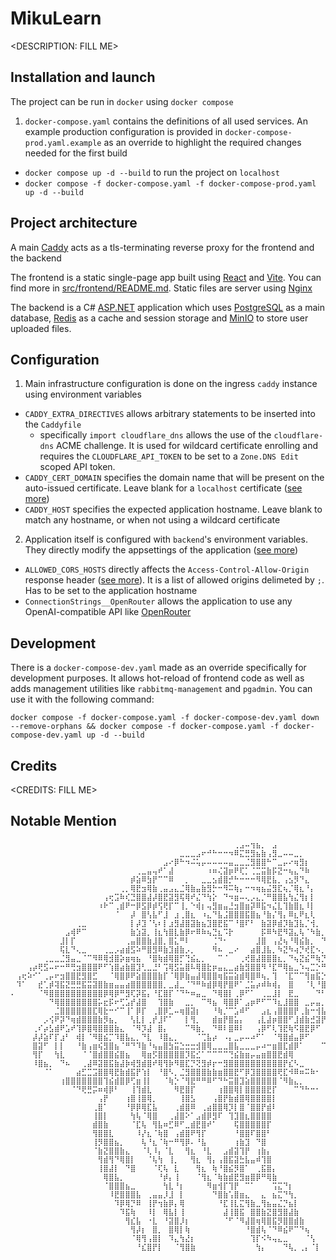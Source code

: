# MikuLearn

\<DESCRIPTION: FILL ME>

## Installation and launch

The project can be run in `docker` using `docker compose`

1. `docker-compose.yaml` contains the definitions of all used services. An example production configuration is provided in `docker-compose-prod.yaml.example` as an override to highlight the required changes needed for the first build
  - ```docker compose up -d --build``` to run the project on `localhost`
  - ```docker compose -f docker-compose.yaml -f docker-compose-prod.yaml up -d --build```

## Project architecture

A main [Caddy](https://caddyserver.com) acts as a tls-terminating reverse proxy for the frontend and the backend

The frontend is a static single-page app built using [React](https://react.dev) and [Vite](https://vite.dev). You can find more in [src/frontend/README.md](src/frontend/README.md). Static files are server using [Nginx](https://nginx.org)

The backend is a C# [ASP.NET](https://learn.microsoft.com/ru-ru/aspnet/core) application which uses [PostgreSQL](https://www.postgresql.org) as a main database, [Redis](https://redis.io) as a cache and session storage and [MinIO](https://min.io) to store user uploaded files.

## Configuration

1. Main infrastructure configuration is done on the ingress `caddy` instance using environment variables
  - `CADDY_EXTRA_DIRECTIVES` allows arbitrary statements to be inserted into the `Caddyfile`
    - specifically `import cloudflare_dns` allows the use of the `cloudflare-dns` ACME challenge. It is used for wildcard certificate enrolling and requires the `CLOUDFLARE_API_TOKEN` to be set to a `Zone.DNS Edit` scoped API token.
  - `CADDY_CERT_DOMAIN` specifies the domain name that will be present on the auto-issued certificate. Leave blank for a `localhost` certificate ([see more](https://caddyserver.com/docs/automatic-https#local-https))
  - `CADDY_HOST` specifies the expected application hostname. Leave blank to match any hostname, or when not using a wildcard certificate

2. Application itself is configured with `backend`'s environment variables. They directly modify the appsettings of the application ([see more](https://learn.microsoft.com/en-us/aspnet/core/fundamentals/configuration/?view=aspnetcore-9.0#evcp))
  - `ALLOWED_CORS_HOSTS` directly affects the `Access-Control-Allow-Origin` response header ([see more](https://developer.mozilla.org/en-US/docs/Web/HTTP/Guides/CORS#the_http_response_headers)). It is a list of allowed origins delimeted by `;`. Has to be set to the application hostname
  - `ConnectionStrings__OpenRouter` allows the application to use any OpenAI-compatible API like [OpenRouter](https://openrouter.ai/)

## Development

There is a `docker-compose-dev.yaml` made as an override specifically for development purposes. It allows hot-reload of frontend code as well as adds management utilities like `rabbitmq-management` and `pgadmin`. You can use it with the following command:

```docker compose -f docker-compose.yaml -f docker-compose-dev.yaml down --remove-orphans && docker compose -f docker-compose.yaml -f docker-compose-dev.yaml up -d --build```

## Credits

\<CREDITS: FILL ME>

## Notable Mention

```
⠀⠀⠀⠀⠀⠀⠀⠀⠀⠀⠀⠀⠀⠀⠀⠀⠀⠀⠀⠀⠀⠀⠀⠀⠀⠀⠀⠀⠀⠀⠀⠀⠀⠀⠀⠀⠀⠀⠀⠀⠀⢀⣠⠤⢲⣦⡀⠀⣠⠀⠀⠀⠀⠀⠀⠀⠀⠀⠀⠀⠀⠀⠀⠀⠀
⠀⠀⠀⠀⠀⠀⠀⠀⠀⠀⠀⠀⠀⠀⠀⠀⠀⠀⠀⠀⠀⠀⠀⠀⠀⠀⠀⠀⠀⠀⠀⣀⣀⣀⣠⠖⠚⠓⠒⠒⠲⠿⣍⣛⣻⣦⣷⢠⣻⣀⠤⠤⣀⡀⠀⠀⠀⠀⠀⠀⠀⠀⠀⠀⠀
⠀⠀⠀⠀⠀⠀⠀⠀⠀⠀⠀⠀⠀⠀⠀⠀⠀⠀⠀⠀⠀⠀⠀⠀⠀⠀⠀⠀⣠⠔⡿⠓⠲⠬⢥⡤⠤⠤⠤⠤⣤⣀⣀⣈⣻⣿⣿⠓⠉⣀⡤⠔⢶⣻⡆⠀⠀⠀⠀⠀⠀⠀⠀⠀⠀
⠀⠀⠀⠀⠀⠀⠀⠀⠀⠀⠀⠀⠀⠀⠀⠀⠀⠀⠀⠀⠀⠀⠀⢀⣀⣤⢤⠞⠁⣼⠀⠀⠀⠀⠀⠀⠰⠶⢌⣽⡶⠟⢏⡁⢈⣉⣭⣷⡯⣝⠒⢦⣄⠙⠷⠀⠀⠀⠀⠀⠀⠀⠀⠀⠀
⠀⠀⠀⠀⠀⠀⠀⠀⠀⠀⠀⠀⠀⠀⠀⠀⠀⠀⠀⠀⠀⠀⡾⣵⠿⣳⡟⠉⠉⠿⠀⠀⡀⠀⠀⣀⣀⣢⣾⣿⡚⠓⠒⠒⠒⠻⢿⣟⣧⡀⢠⣢⡻⠙⣄⠀⠀⠀⠀⠀⠀⠀⠀⠀⠀
⠀⠀⠀⠀⠀⠀⠀⠀⠀⠀⠀⠀⠀⠀⠀⠀⠀⠀⠀⠀⢀⡀⢿⣟⣲⢿⣷⢀⣤⣠⣄⣈⢿⣷⣤⣷⣻⡓⠒⠻⠭⢷⡄⠒⠲⢶⣦⣬⣻⣏⢦⡈⢿⣆⠘⡄⠀⠀⠀⠀⠀⠀⠀⠀⠀
⠀⠀⠀⠀⠀⠀⠀⠀⠀⠀⠀⠀⠀⠀⠀⠀⠀⢠⢖⣩⠷⢎⣙⣿⣿⣼⡼⣿⣟⣽⣻⢯⢿⠞⣌⠙⢳⡕⠀⠙⠲⣶⠤⢄⡠⣄⡈⠛⣿⣿⣧⢳⣌⢻⡆⡇⠀⠀⠀⠀⠀⠀⠀⠀⠀
⠀⠀⠀⠀⠀⠀⠀⠀⠀⠀⠀⠀⠀⠀⠀⠀⠰⠗⠉⢀⣾⠟⠒⡿⣫⡿⡾⢫⢟⡏⠉⢸⡀⠑⢾⡆⢤⣻⣶⣤⣘⣲⣿⣶⡽⠿⣯⠲⣌⣇⢹⣷⣿⣆⠸⡇⠀⠀⠀⠀⠀⠀⠀⠀⠀
⠀⠀⠀⠀⠀⠀⠀⠀⠀⠀⠀⠀⠀⠀⠀⠀⠀⠀⠀⠈⠀⠀⡼⠀⣿⢣⣧⠋⣸⠀⣰⢀⣿⣆⠀⠰⣄⠙⣧⣨⣿⣿⣿⣯⣿⣦⠘⣷⡌⢻⡄⠿⣆⠟⣆⢇⠀⠀⠀⠀⠀⠀⠀⠀⠀
⠀⠀⠀⠀⠀⠀⠀⠀⠀⠀⠀⠀⢀⣀⠀⠀⠀⠀⠀⠀⠀⠀⡇⡼⣹⠈⢣⠆⡇⣰⣻⣼⣿⣽⣷⣦⣹⣿⣟⣯⠉⠘⣿⠏⠃⠀⣷⣽⡿⣾⡹⣷⣹⣧⡈⢺⡀⠀⠀⠀⠀⠀⠀⠀⠀
⠀⠀⠀⠀⠀⠀⠀⠀⠀⠀⣠⢾⠟⠉⠀⠀⠀⠀⠀⠀⠀⠀⣷⣱⣽⡀⢸⣆⢳⣿⣇⣷⡿⠖⠿⠷⢦⣙⣆⠩⡗⠀⠀⠀⠀⠀⡯⠿⠳⣟⠻⣽⣄⢧⠈⠳⣷⡀⠀⠀⠀⠀⠀⠀⠀
⠀⠀⠀⠀⠀⠀⠀⠀⠀⣸⡇⡏⠀⠀⠀⠀⠀⠀⠀⠀⠀⢀⣤⣿⣿⣷⣸⣿⡀⣿⣅⠛⠇⠀⠀⠀⠀⢈⠙⠂⠀⠀⠀⠀⠀⣸⣿⠀⢠⣜⢦⠘⢿⣮⣷⡀⠀⠙⢦⡀⠀⠀⠀⠀⠀
⠀⠀⠀⠀⠀⠀⠀⠀⠀⢯⣇⠙⢄⣀⠀⠀⠀⢀⣀⡠⣴⣾⣫⠵⠛⣿⣻⠿⣷⣹⣾⣷⡠⡀⠀⠀⠀⠻⠦⠀⣀⠔⠀⠀⣴⣿⣸⣧⡀⠳⣝⠳⢴⡙⢞⣏⠢⡀⠀⠹⡄⠀⠀⠀⠀
⠀⠀⠀⠀⠀⠀⢀⣀⣀⣈⣻⣤⣀⠈⠉⠻⠿⢿⣺⣿⡵⣶⢶⣦⠀⠘⣿⢷⣾⢿⣿⡋⢙⣮⣄⡀⠀⠀⠉⠈⠀⠀⢀⢞⣿⣼⣿⣿⣿⣆⡀⠙⢦⣝⣮⠛⢷⡙⢆⠀⣷⠀⠀⠀⠀
⠀⠀⠀⢠⡴⢟⣫⠤⠖⠒⠛⢛⣲⣿⣿⣿⠟⠋⢱⣿⣴⣷⣿⣹⢃⣀⣘⠃⢩⢿⣫⣥⣿⠧⢿⣿⣗⡶⣤⣄⣀⣴⣷⣻⣿⣿⠻⠘⣏⠛⢿⣦⣀⠱⢤⣉⡑⠛⠮⢿⣹⠀⠀⠀⠀
⠀⢠⢖⠵⠊⠁⢀⡤⠖⣲⣿⣿⣟⣻⣿⣋⠀⠀⠈⢿⣿⡿⠟⣵⣿⣿⣿⣷⡏⠈⢿⡿⣷⣤⣼⢿⣿⣿⢶⣯⣭⣵⣾⢿⣿⠿⢦⡀⢹⠀⠈⣏⠉⠉⢻⣶⣯⡑⠦⣄⠈⠳⣄⠀⠀
⠀⠹⠁⠀⠀⣞⢁⡾⢽⣯⣝⣛⣛⣯⣭⣽⣿⣷⣶⣤⣤⣴⣿⣿⣿⣿⣿⣿⡀⣀⣼⣀⠈⠙⠛⠷⣾⡿⢿⡟⣿⠟⠁⣈⣥⡴⠾⠷⢾⡄⠀⣿⠀⠀⠈⢇⠘⣿⣤⣀⠑⢦⡘⢧⠀
⠄⠀⠀⠀⠀⠈⠻⣿⣿⣿⣿⣿⣿⣿⣿⣿⣿⡿⢿⡿⠛⣻⢏⡽⣯⡄⠘⣏⣿⡏⠈⠙⠓⠶⣤⣀⠀⠙⢿⣿⡇⢀⡿⠋⠁⠀⢀⣀⣸⡇⠀⣟⣀⠀⠀⠀⠙⠃⣿⡎⠑⣤⡙⣌⡇
⠀⠀⠀⠀⠀⠀⠀⠙⢿⣿⣿⣿⣿⣿⣿⣿⡥⣖⡯⠖⢋⣡⡞⣼⣿⠀⠀⢹⣿⣷⠀⠀⣀⡀⠀⠉⠻⣦⠀⢿⣿⡿⠁⣠⡶⠟⠋⠉⠹⣆⣸⣿⣿⠀⣀⡤⣤⡀⣿⠇⠀⢸⠳⡜⡇
⠀⠀⠀⠀⠀⠀⠀⠀⣈⣿⣿⣿⣿⣿⣿⣏⢿⣗⠒⠊⠉⢸⠁⡿⡏⠀⢀⣿⡿⣁⠤⢶⣿⣽⡆⠀⠀⠘⢷⡈⠉⣡⠾⠋⠀⠀⣠⣆⢠⣿⣿⣿⡟⢀⣷⠒⢺⣧⡏⠀⠀⢸⠀⢹⣹
⠀⠀⠀⠀⠀⠀⡠⢪⠟⡽⠙⢶⣾⣿⣿⣿⣷⡻⣦⡀⠀⠀⢣⣇⡇⢀⡞⣸⠏⠁⠀⠀⡇⢻⡀⠀⠀⣾⣶⡟⣿⣥⡄⠀⠀⢠⣇⣼⡶⣿⣿⠋⣸⣾⣷⣚⣽⡟⠀⠀⠀⣏⠀⡼⣿
⠀⠀⠀⠀⢀⠎⡴⣣⣾⠟⣡⠞⢹⡿⣿⢿⣿⣿⣿⣷⣄⠀⠈⠻⡹⣼⠀⣿⡄⠀⠀⠀⠉⠻⣷⡀⠀⠙⠿⠇⣿⠿⠇⠀⠀⢠⡿⠋⢇⢹⣟⢷⠫⣿⣟⡿⠋⠀⠀⣠⣾⢞⡜⠁⡿
⠀⠀⠀⠀⡼⡼⣵⠏⡏⣰⠃⠀⢾⡇⠈⠻⣿⣮⡉⠹⣿⣧⣄⡀⠙⣇⠀⠸⣿⣄⡀⠀⠀⠀⠈⢉⣧⡴⠀⠠⡄⣀⡤⠤⠴⠋⠁⠀⠈⢻⣿⣾⣤⡿⠋⠀⠀⠀⣉⣽⠿⠋⠀⣰⠃
⠀⠀⠀⠀⣿⣽⠋⠀⡇⡇⠀⠀⠘⣷⢠⣶⢮⣻⣿⣦⠈⠛⠙⠹⣷⠘⢦⣤⣿⣳⣭⣑⣒⣒⣺⣿⢿⣀⣀⣀⣿⣧⣀⣀⣀⡤⠴⠒⣶⣿⣏⣾⡿⠁⠀⠀⠀⠉⠉⠀⠀⠀⠀⠀⠀
⠀⠀⠀⠀⢻⡏⠀⠀⢳⣇⠀⠀⠀⠈⠈⣿⣾⣿⣿⣮⣿⣦⠀⠀⢿⣶⡫⣿⣿⣿⣿⣿⡹⣯⣊⠁⠉⠉⠉⠉⢙⣮⣷⣶⡤⣤⣶⣿⣿⣟⣾⢿⠀⠀⠀⠀⠀⠀⠀⠀⠀⠀⠀⠀⠀
⠀⠀⠀⠀⠸⣿⣦⡀⠀⠙⠦⠀⠀⢀⣼⠿⣽⣿⣯⣷⣼⡷⢾⣻⣾⣿⠞⢿⢻⡷⠻⣿⣏⡙⢝⣻⡾⡖⠒⣻⣿⣿⣿⣿⣿⣿⣿⣿⣿⣿⡟⣎⠣⣀⠀⠀⠀⠀⠀⠀⠀⠀⠀⠀⠀
⠀⠀⠀⠀⠀⠀⠈⠁⠀⠀⠀⠀⣴⣋⣉⣩⣿⣿⢿⣟⣷⣾⣯⡟⢱⡇⠀⠘⣿⠣⡀⣈⣻⣿⣿⣿⣷⣷⣶⣿⣿⣟⠋⡿⣹⣿⣿⣿⣿⢟⣏⠺⠿⠶⠭⠷⠂⠀⠀⠀⠀⠀⠀⠀⠀
⠀⠀⠀⠀⠀⠀⠀⠀⠀⢰⣿⣿⣿⣿⣿⣿⣿⢹⣮⣾⣿⡿⢋⣶⢸⡇⠀⠀⠈⢷⡑⠈⢻⣟⠛⠛⠿⠋⠙⠓⣭⣿⣹⣵⣿⣿⣿⣿⣿⠈⠻⣷⣄⡀⠀⠀⠀⠀⠀⠀⠀⠀⠀⠀⠀
⠀⠀⠀⠀⠀⠀⠀⠀⠀⠀⠀⠈⠙⢟⣛⡭⠶⢾⡿⠃⠀⠀⢸⢹⣾⣇⠀⠀⠀⠀⠻⣟⣿⡏⠀⠀⠀⠀⢰⣿⣿⢿⡇⣿⣿⣿⣿⣟⡏⠀⠀⠀⠉⠙⠓⠒⠂⠀⠀⠀⠀⠀⠀⠀⠀
⠀⠀⠀⠀⠀⠀⠀⠀⠀⠀⠀⠀⠀⠀⠀⠀⢠⡟⠀⠀⠀⢰⣿⢸⣿⢿⡀⠀⠀⠀⠀⢸⣿⣣⠀⠀⠀⢠⣿⡟⣷⣾⣿⢿⣿⣿⣿⣿⡇⠀⠀⠀⠀⠀⠀⠀⠀⠀⠀⠀⠀⠀⠀⠀⠀
⠀⠀⠀⠀⠀⠀⠀⠀⠀⠀⠀⠀⠀⠀⠀⢀⣿⠁⠀⠀⠀⠘⡿⡿⢿⣏⣧⠀⠀⠀⢀⣾⣿⠿⠀⢀⣴⣿⣿⢿⡹⡇⣿⠈⣿⣿⡟⣾⠇⠀⠀⠀⠀⠀⠀⠀⠀⠀⠀⠀⠀⠀⠀⠀⠀
⠀⠀⠀⠀⠀⠀⠀⠀⠀⠀⠀⠀⠀⠀⠀⢸⣿⡇⠀⠀⠀⠀⢳⢧⠈⢿⣿⠀⠀⢀⣼⣿⠕⠁⣠⣾⡿⣻⠏⠀⢹⣹⣿⣆⣿⣿⣿⣿⠀⠀⠀⠀⠀⠀⠀⠀⠀⠀⠀⠀⠀⠀⠀⠀⠀
⠀⠀⠀⠀⠀⠀⠀⠀⠀⠀⠀⠀⠀⠀⠀⣾⣿⣷⠀⠀⠀⠀⠈⣏⢧⠀⢻⣧⠶⣋⠿⠋⣀⣾⣟⣿⠞⠁⠀⠀⠀⢯⣿⣿⣿⣿⣿⡏⠀⠀⠀⠀⠀⠀⠀⠀⠀⠀⠀⠀⠀⠀⠀⠀⠀
⠀⠀⠀⠀⠀⠀⠀⠀⠀⠀⠀⠀⠀⠀⠀⢻⣿⣿⣇⠀⠀⠀⠀⠸⡜⣆⠈⢷⣿⠀⢠⣾⣿⠟⢻⡏⠀⠀⠀⠀⠀⠘⣿⣿⠏⣿⣿⠃⠀⠀⠀⠀⠀⠀⠀⠀⠀⠀⠀⠀⠀⠀⠀⠀⠀
⠀⠀⠀⠀⠀⠀⠀⠀⠀⠀⠀⠀⠀⠀⠀⢸⡻⣿⣿⣦⡀⠀⠀⠀⢧⠘⣆⠈⢷⠒⠛⢻⡿⠄⠘⣧⠀⠀⠀⠀⠀⢰⣷⣹⠀⠙⣿⠀⠀⠀⠀⠀⠀⠀⠀⠀⠀⠀⠀⠀⠀⠀⠀⠀⠀
⠀⠀⠀⠀⠀⠀⠀⠀⠀⠀⠀⠀⠀⠀⠀⠈⣷⣝⣿⣿⣷⣄⠀⠀⠈⢇⠸⡄⠈⣇⠀⠀⢻⣆⠀⠘⣇⠀⠀⣠⣾⣽⢹⡟⠀⢰⣷⡄⠀⠀⠀⠀⠀⠀⠀⠀⠀⠀⠀⠀⠀⠀⠀⠀⠀
⠀⠀⠀⠀⠀⠀⠀⠀⠀⠀⠀⠀⠀⠀⠀⠀⢻⣾⢻⠙⢿⣿⡇⠀⠀⠈⢧⢳⠀⢸⡀⠀⠀⢻⣆⠀⢻⡄⢠⣿⣯⣽⣓⣧⣤⠾⢹⣿⠀⠀⠀⠀⠀⠀⠀⠀⠀⠀⠀⠀⠀⠀⠀⠀⠀
⠀⠀⠀⠀⠀⠀⠀⠀⠀⠀⠀⠀⠀⠀⠀⠀⢸⣿⣼⡇⠀⠙⣿⠀⠀⠀⠈⢏⢧⠀⣇⠀⠀⠀⢻⣆⠀⢷⠘⣿⣮⡻⣿⠁⠀⢀⣯⣿⡄⠀⠀⠀⠀⠀⠀⠀⠀⠀⠀⠀⠀⠀⠀⠀⠀
⠀⠀⠀⠀⠀⠀⠀⠀⠀⠀⠀⠀⠀⠀⠀⠀⠀⢿⣿⣧⡀⠀⠀⠀⠀⠀⠀⠘⡾⡄⢸⠀⠀⠀⠈⢻⣆⠈⢷⣷⣾⣟⣻⣶⣿⡿⠛⢿⣷⠀⠀⠀⠀⠀⠀⠀⠀⠀⠀⠀⠀⠀⠀⠀⠀
⠀⠀⠀⠀⠀⠀⠀⠀⠀⠀⠀⠀⠀⠀⠀⠀⠀⠈⣿⣿⣿⣦⣀⠀⠀⠀⠀⠀⢳⣇⠘⡆⠀⠀⠀⠀⠻⣶⢺⡏⢹⡟⠀⠉⠁⠀⠀⠀⢩⣍⠙⡆⠀⠀⠀⠀⠀⠀⠀⠀⠀⠀⠀⠀⠀
⠀⠀⠀⠀⠀⠀⠀⠀⠀⠀⠀⠀⠀⠀⠀⠀⠀⠀⠸⣟⣿⣿⣿⣧⠀⢀⣤⣤⡸⣸⠀⡇⠀⠀⠀⠀⠀⠙⣿⣷⢡⣿⣶⣄⠀⠀⣄⠀⣦⣍⠙⢳⡀⠀⠀⠀⠀⠀⠀⠀⠀⠀⠀⠀⠀
⠀⠀⠀⠀⠀⠀⠀⠀⠀⠀⠀⠀⠀⠀⠀⠀⠀⠀⠀⠹⡿⢿⡙⠿⠀⢸⡟⢲⣷⡿⡄⢿⠀⠀⠀⠀⠀⠀⠘⣏⢸⣇⣍⢻⣷⣀⢻⣦⣤⣌⡙⣦⡇⠀⠀⠀⠀⠀⠀⠀⠀⠀⠀⠀⠀
⠀⠀⠀⠀⠀⠀⠀⠀⠀⠀⠀⠀⠀⠀⠀⠀⠀⠀⠀⠀⠹⣯⢷⠀⠀⠸⡇⠀⢿⣧⡇⢸⠀⠀⠀⠀⠀⠀⠀⣼⢸⣿⣯⠀⣿⣿⣷⣝⣿⣻⣿⣼⣷⠀⠀⠀⠀⠀⠀⠀⠀⠀⠀⠀⠀
⠀⠀⠀⠀⠀⠀⠀⠀⠀⠀⠀⠀⠀⠀⠀⠀⠀⠀⠀⠀⠀⢻⣎⣧⠀⠐⣇⠀⠘⣽⣿⡸⡆⠀⠀⠀⠀⠀⠀⠈⠋⠈⠻⣼⣿⢶⢿⣿⣯⡻⣿⣿⣾⣷⠀⠀⠀⠀⠀⠀⠀⠀⠀⠀⠀
⠀⠀⠀⠀⠀⠀⠀⠀⠀⠀⠀⠀⠀⠀⠀⠀⠀⠀⠀⠀⠀⠀⢻⡼⡆⠀⣿⡀⠀⣿⢿⡇⢷⠀⠀⠀⠀⠀⠀⠀⠀⠀⠀⠘⣿⣾⢧⠈⠙⠿⣮⠟⠉⠙⢦⠀⠀⠀⠀⠀⠀⠀⠀⠀⠀
⠀⠀⠀⠀⠀⠀⠀⠀⠀⠀⠀⠀⠀⠀⠀⠀⠀⠀⠀⠀⠀⠀⠈⢿⢻⢠⣿⡇⠀⠹⣄⢳⣜⡆⠀⠀⠀⠀⠀⠀⠀⠀⠀⠀⢹⡏⠪⠳⢤⣄⣀⠀⠀⠀⠈⢣⠀⠀⠀⠀⠀⠀⠀⠀⠀
⠀⠀⠀⠀⠀⠀⠀⠀⠀⠀⠀⠀⠀⠀⠀⠀⠀⠀⠀⠀⠀⠀⠀⠘⣎⣿⡟⡇⠀⠀⠈⢻⣿⣷⠀⠀⠀⠀⠀⠀⠀⠀⠀⠀⠀⢳⡄⠀⠀⠀⠙⢧⡀⢀⡄⠈⡇⠀⠀⠀⠀⠀⠀⠀⠀
```
